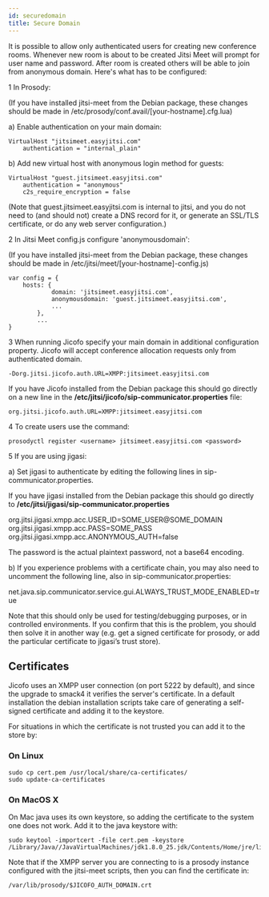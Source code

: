 ```yaml
---
id: securedomain
title: Secure Domain
---
```


It is possible to allow only authenticated users for creating new conference
rooms. Whenever new room is about to be created Jitsi Meet will prompt for
user name and password. After room is created others will be able to join
from anonymous domain. Here's what has to be configured:

1 In Prosody:

(If you have installed jitsi-meet from the Debian package, these changes should be made in /etc/prosody/conf.avail/[your-hostname].cfg.lua)

a) Enable authentication on your main domain:<br/>

```
VirtualHost "jitsimeet.easyjitsi.com"
    authentication = "internal_plain"
```

b) Add new virtual host with anonymous login method for guests:<br/>

```
VirtualHost "guest.jitsimeet.easyjitsi.com"
    authentication = "anonymous"
    c2s_require_encryption = false
```

(Note that guest.jitsimeet.easyjitsi.com is internal to jitsi, and you do not need to (and should not) create a DNS record for it, or generate an SSL/TLS certificate, or do any web server configuration.)

2 In Jitsi Meet config.js configure 'anonymousdomain':<br/>

(If you have installed jitsi-meet from the Debian package, these changes should be made in /etc/jitsi/meet/[your-hostname]-config.js)

```
var config = {
    hosts: {
            domain: 'jitsimeet.easyjitsi.com',
            anonymousdomain: 'guest.jitsimeet.easyjitsi.com',
            ...
        },
        ...
}
```

3 When running Jicofo specify your main domain in additional configuration
property. Jicofo will accept conference allocation requests only from
authenticated domain.

```
-Dorg.jitsi.jicofo.auth.URL=XMPP:jitsimeet.easyjitsi.com
```

If you have Jicofo installed from the Debian package this should go directly on a new line in
the **/etc/jitsi/jicofo/sip-communicator.properties** file:

```
org.jitsi.jicofo.auth.URL=XMPP:jitsimeet.easyjitsi.com
```

4 To create users use the command:

```
prosodyctl register <username> jitsimeet.easyjitsi.com <password>
```

5 If you are using jigasi:

a) Set jigasi to authenticate by editing the following lines in sip-communicator.properties.

If you have jigasi installed from the Debian package this should go directly to
**/etc/jitsi/jigasi/sip-communicator.properties**

org.jitsi.jigasi.xmpp.acc.USER_ID=SOME_USER@SOME_DOMAIN
org.jitsi.jigasi.xmpp.acc.PASS=SOME_PASS
org.jitsi.jigasi.xmpp.acc.ANONYMOUS_AUTH=false

The password is the actual plaintext password, not a base64 encoding.

b) If you experience problems with a certificate chain, you may also need to uncomment the following line, also in sip-communicator.properties:

net.java.sip.communicator.service.gui.ALWAYS_TRUST_MODE_ENABLED=true

Note that this should only be used for testing/debugging purposes, or in controlled environments. If you confirm that this is the problem, you should then solve it in another way (e.g. get a signed certificate for prosody, or add the particular certificate to jigasi’s trust store).

## Certificates

Jicofo uses an XMPP user connection (on port 5222 by default), and since the
upgrade to smack4 it verifies the server's certificate. In a default
installation the debian installation scripts take care of generating a
self-signed certificate and adding it to the keystore.

For situations in which the certificate is not trusted you can add it to the
store by:

### On Linux

```
sudo cp cert.pem /usr/local/share/ca-certificates/
sudo update-ca-certificates
```

### On MacOS X

On Mac java uses its own keystore, so adding the certificate to the system one
does not work. Add it to the java keystore with:

```
sudo keytool -importcert -file cert.pem -keystore /Library/Java//JavaVirtualMachines/jdk1.8.0_25.jdk/Contents/Home/jre/lib/security/cacerts
```

Note that if the XMPP server you are connecting to is a prosody instance
configured with the jitsi-meet scripts, then you can find the certificate in:

```
/var/lib/prosody/$JICOFO_AUTH_DOMAIN.crt
```

